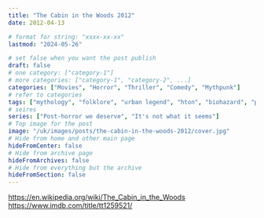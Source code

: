 ```yaml
---
title: "The Cabin in the Woods 2012"
date: 2012-04-13

# format for string: "xxxx-xx-xx"
lastmod: "2024-05-26"

# set false when you want the post publish
draft: false
# one category: ["category-1"]
# more categories: ["category-1", "category-2", ...]
categories: ["Movies", "Horror", "Thriller", "Comedy", "Mythpunk"]
# refer to categories
tags: ["mythology", "folklore", "urban legend", "hton", "biohazard", "poison", "drugs", "necro fetishism", "zombie", "drew goddard", "mutant enemy productions"]
# seires
series: ["Post-horror we deserve", "It's not what it seems"]
# Top image for the post
image: "/uk/images/posts/the-cabin-in-the-woods-2012/cover.jpg"
# Hide from home and other main page
hideFromCenter: false
# Hide from archive page
hideFromArchives: false
# Hide from everything but the archive
hideFromSection: false
---
```

https://en.wikipedia.org/wiki/The_Cabin_in_the_Woods
https://www.imdb.com/title/tt1259521/
<!--more-->